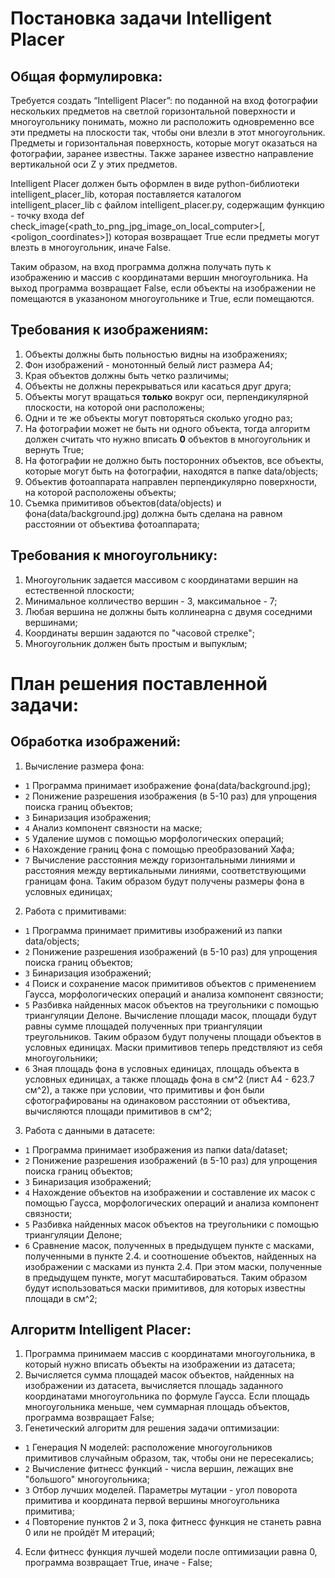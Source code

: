 # Постановка задачи Intelligent Placer

## Общая формулировка:

Требуется создать “Intelligent Placer”: по поданной на вход фотографии нескольких предметов на светлой горизонтальной поверхности и многоугольнику понимать, можно ли расположить одновременно все эти предметы на плоскости так, чтобы они влезли в этот многоугольник. Предметы и горизонтальная поверхность, которые могут оказаться на фотографии, заранее известны. Также заранее известно направление вертикальной оси Z у этих предметов.

Intelligent Placer должен быть оформлен в виде python-библиотеки intelligent_placer_lib, которая поставляется каталогом intelligent_placer_lib с файлом intelligent_placer.py, содержащим функцию - точку входа def check_image(<path_to_png_jpg_image_on_local_computer>[, <poligon_coordinates>])
которая возвращает True если предметы могут влезть в многоугольник, иначе False.

Таким образом, на вход программа должна получать путь к изображению и массив с координатами вершин многоугольника. На выход программа возвращает False, еcли объекты на изображении не помещаются в указаноном многоугольнике и True, если помещаются.

## Требования к изображениям:

1. Объекты должны быть польностью видны на изображениях;
2. Фон изображений - монотонный белый лист размера A4;
3. Края объектов должны быть четко различимы;
4. Объекты не должны перекрываться или касаться друг друга;
5. Объекты могут вращаться **только** вокруг оси, перпендикулярной плоскости, на которой они расположены;
6. Одни и те же объекты могут повторяться сколько угодно раз;
7. На фотографии может не быть ни одного объекта, тогда алгоритм должен считать что нужно вписать **0** объектов в многоугольник и вернуть True;
8. На фотографии не должно быть посторонних объектов, все объекты, которые могут быть на фотографии, находятся в папке data/objects;
9. Объектив фотоаппарата направлен перпендикулярно поверхности, на которой расположены объекты;
10. Съемка примитивов объектов(data/objects) и фона(data/background.jpg) должна быть сделана на равном расстоянии от объектива фотоаппарата;

## Требования к многоугольнику:

1. Многоугольник задается массивом с координатами вершин на естественной плоскости;
2. Минимальное колличество вершин - 3, максимальное - 7;
3. Любая вершина не должны быть коллинеарна с двумя соседними вершинами;
4. Координаты вершин задаются по "часовой стрелке";
5. Многоугольник должен быть простым и выпуклым;

# План решения поставленной задачи:

## Обработка изображений:

1. Вычисление размера фона:

- `1` Программа принимает изображение фона(data/background.jpg);
- `2` Понижение разрешения изображения (в 5-10 раз) для упрощения поиска границ объектов;
- `3` Бинаризация изображения;
- `4` Анализ компонент связности на маске;
- `5` Удаление шумов с помощью морфологических операций;
- `6` Нахождение границ фона с помощью преобразований Хафа;
- `7` Вычисление расстояния между горизонтальными линиями и расстояния между вертикальными линиями, соответствующими границам фона. Таким образом будут получены размеры фона в условных единицах;

2. Работа с примитивами:

* `1` Программа принимает примитивы изображений из папки data/objects;
* `2` Понижение разрешения изображений (в 5-10 раз) для упрощения поиска границ объектов;
* `3` Бинаризация изображений;
* `4` Поиск и сохранение масок примитивов объектов с применением Гаусса, морфологических операций и анализа компонент связности;
* `5` Разбивка найденных масок объектов на треугольники с помощью триангуляции Делоне. Вычисление площади масок, площади будут равны сумме площадей полученных при триангуляции треугольников. Таким образом будут получены площади объектов в условных единицах. Маски примитивов теперь предствляют из себя многоугольники;
* `6` Зная площадь фона в условных единицах, площадь объекта в условных единицах, а также площадь фона в см^2 (лист А4 - 623.7 см^2), а также при условии, что примитивы и фон были сфотографированы на одинаковом расстоянии от объектива, вычисляются площади примитивов в см^2;

3. Работа с данными в датасете:

* `1` Программа принимает изображения из папки data/dataset;
* `2` Понижение разрешения изображений (в 5-10 раз) для упрощения поиска границ объектов;
* `3` Бинаризация изображений;
* `4` Нахождение объектов на изображении и составление их масок с помощью Гаусса, морфологических операций и анализа компонент связности;
* `5` Разбивка найденных масок объектов на треугольники с помощью триангуляции Делоне;
* `6` Сравнение масок, полученных в предыдущем пункте с масками, полученными в пункте 2.4. и соотношение объектов, найденных на изображении с масками из пункта 2.4. При этом маски, полученные в предыдущем пункте, могут масштабироваться. Таким образом будут использоваться маски примитивов, для которых известны площади в см^2;

## Алгоритм Intelligent Placer:

1. Программа принимаем массив с координатами многоугольника, в который нужно вписать объекты на изображении из датасета;
2. Вычисляется сумма площадей масок объектов, найденных на изображении из датасета, вычисляется площадь заданного координатами многоугольника по формуле Гаусса. Если площадь многоугольника меньше, чем суммарная площадь объектов, программа возвращает False;
3. Генетический алгоритм для решения задачи оптимизации:

* `1` Генерация N моделей: расположение многоугольников примитивов случайным образом, так, чтобы они не пересекались;
* `2` Вычисление фитнесс функций - числа вершин, лежащих вне "большого" многоугольника;
* `3` Отбор лучших моделей. Параметры мутации - угол поворота примитива и координата первой вершины многоугольника примитива;
* `4` Повторение пунктов 2 и 3, пока фитнесс функция не станеть равна 0 или не пройдёт M итераций;

4. Если фитнесс функция лучшей модели после оптимизации равна 0, программа возвращает True, иначе - False;

